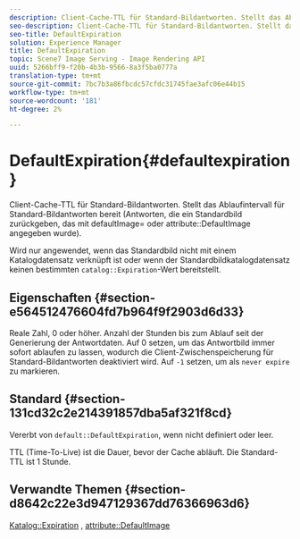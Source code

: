 ```yaml
---
description: Client-Cache-TTL für Standard-Bildantworten. Stellt das Ablaufintervall für Standard-Bildantworten bereit (Antworten, die ein Standardbild zurückgeben, das mit defaultImage= oder attribute DefaultImage angegeben wurde).
seo-description: Client-Cache-TTL für Standard-Bildantworten. Stellt das Ablaufintervall für Standard-Bildantworten bereit (Antworten, die ein Standardbild zurückgeben, das mit defaultImage= oder attribute DefaultImage angegeben wurde).
seo-title: DefaultExpiration
solution: Experience Manager
title: DefaultExpiration
topic: Scene7 Image Serving - Image Rendering API
uuid: 5266bff9-f20b-4b3b-9566-8a3f5ba0777a
translation-type: tm+mt
source-git-commit: 7bc7b3a86fbcdc57cfdc31745fae3afc06e44b15
workflow-type: tm+mt
source-wordcount: '181'
ht-degree: 2%

---
```



# DefaultExpiration{#defaultexpiration}

Client-Cache-TTL für Standard-Bildantworten. Stellt das Ablaufintervall für Standard-Bildantworten bereit (Antworten, die ein Standardbild zurückgeben, das mit defaultImage= oder attribute::DefaultImage angegeben wurde).

Wird nur angewendet, wenn das Standardbild nicht mit einem Katalogdatensatz verknüpft ist oder wenn der Standardbildkatalogdatensatz keinen bestimmten `catalog::Expiration`-Wert bereitstellt.

## Eigenschaften {#section-e564512476604fd7b964f9f2903d6d33}

Reale Zahl, 0 oder höher. Anzahl der Stunden bis zum Ablauf seit der Generierung der Antwortdaten. Auf 0 setzen, um das Antwortbild immer sofort ablaufen zu lassen, wodurch die Client-Zwischenspeicherung für Standard-Bildantworten deaktiviert wird. Auf `-1` setzen, um als `never expire` zu markieren.

## Standard {#section-131cd32c2e214391857dba5af321f8cd}

Vererbt von `default::DefaultExpiration`, wenn nicht definiert oder leer.

TTL (Time-To-Live) ist die Dauer, bevor der Cache abläuft. Die Standard-TTL ist 1 Stunde.

## Verwandte Themen {#section-d8642c22e3d947129367dd76366963d6}

[Katalog::Expiration](../../../../../is-api/image-catalog/image-serving-api-ref/c-image-catalog-reference/c-image-svg-data-reference/c-svg-data-reference/r-expiration-svg.md#reference-a7afd668ecbb4d2da65d86259aa6a28a) ,  [attribute::DefaultImage](../../../../../is-api/image-catalog/image-serving-api-ref/c-image-catalog-reference/c-attributes-reference/r-is-cat-defaultimage.md#reference-8e9900e129f54ed68462a3c2fc3bc433)
